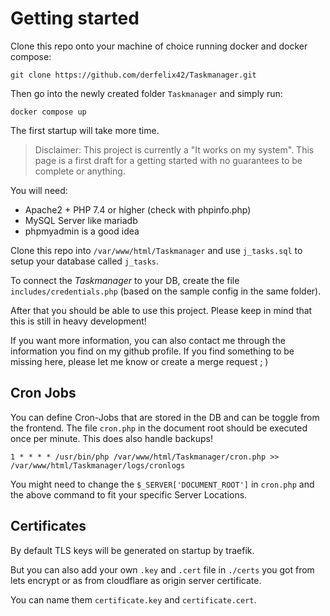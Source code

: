 # Getting started

Clone this repo onto your machine of choice running docker and docker compose:

`git clone https://github.com/derfelix42/Taskmanager.git`

Then go into the newly created folder `Taskmanager` and simply run:

`docker compose up`

The first startup will take more time.



> Disclaimer: This project is currently a "It works on my system". This page is a first draft for a getting started with no guarantees to be complete or anything.

You will need:
* Apache2 + PHP 7.4 or higher (check with phpinfo.php)
* MySQL Server like mariadb
* phpmyadmin is a good idea

Clone this repo into `/var/www/html/Taskmanager` and use `j_tasks.sql` to setup your database called `j_tasks`.

To connect the _Taskmanager_ to your DB, create the file `includes/credentials.php` (based on the sample config in the same folder).

After that you should be able to use this project. Please keep in mind that this is still in heavy development!

If you want more information, you can also contact me through the information you find on my github profile.
If you find something to be missing here, please let me know or create a merge request ; )

## Cron Jobs
You can define Cron-Jobs that are stored in the DB and can be toggle from the frontend. The file `cron.php` in the document root should be executed once per minute. This does also handle backups!

```
1 * * * * /usr/bin/php /var/www/html/Taskmanager/cron.php >> /var/www/html/Taskmanager/logs/cronlogs
```

You might need to change the `$_SERVER['DOCUMENT_ROOT']` in `cron.php` and the above command to fit your specific Server Locations.

## Certificates
By default TLS keys will be generated on startup by traefik.

But you can also add your own `.key` and `.cert` file in `./certs` you got from lets encrypt or as from cloudflare as origin server certificate.

You can name them `certificate.key` and `certificate.cert`.